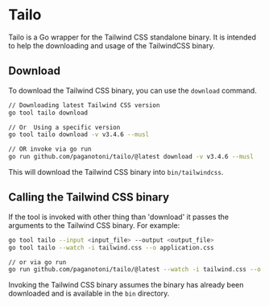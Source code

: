 # Tailo
Tailo is a Go wrapper for the Tailwind CSS standalone binary. It is intended to help the downloading and usage of the TailwindCSS binary.

## Download
To download the Tailwind CSS binary, you can use the `download` command.

```sh
// Downloading latest Tailwind CSS version
go tool tailo download

// Or  Using a specific version
go tool tailo download -v v3.4.6 --musl

// OR invoke via go run
go run github.com/paganotoni/tailo/@latest download -v v3.4.6 --musl
```

This will download the Tailwind CSS binary into `bin/tailwindcss`.

## Calling the Tailwind CSS binary

If the tool is invoked with other thing than 'download' it passes the arguments to the Tailwind CSS binary. For example:

```sh
go tool tailo --input <input_file> --output <output_file>
go tool tailo --watch -i tailwind.css --o application.css

// or via go run
go run github.com/paganotoni/tailo/@latest --watch -i tailwind.css --o application.css
```

Invoking the Tailwind CSS binary assumes the binary has already been downloaded and is available in the `bin` directory.
